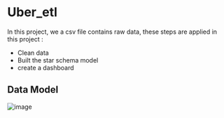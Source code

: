 # Uber_etl

In this project, we a csv file contains raw data, these steps are applied in this project : 
- Clean data
- Built the star schema model
- create a dashboard

## Data Model
![image](https://github.com/selmichawki/Uber_etl/assets/111643894/60828024-9379-4911-91d4-f5b79f8eaed0)

